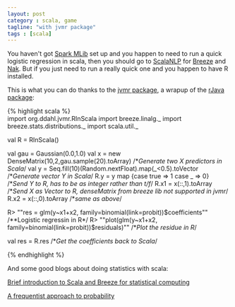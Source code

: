 ```yaml
---
layout: post
category : scala, game
tagline: "with jvmr package"
tags : [scala]
---
```


You haven't got [Spark MLib](http://spark.apache.org/mllib/) set up and you happen to need to run a quick logistic regression in scala, then you should go to [ScalaNLP](http://www.scalanlp.org/) for [Breeze](https://github.com/scalanlp/breeze) and [Nak](https://github.com/scalanlp/nak). But if you just need to run a really quick one and you happen to have R installed.

<!--more-->

This is what you can do thanks to the [jvmr package](http://dahl.byu.edu/software/jvmr/), a wrapup of the [rJava package](http://cran.r-project.org/web/packages/rJava/index.html):

{% highlight scala %}  
import org.ddahl.jvmr.RInScala
import breeze.linalg._
import breeze.stats.distributions._
import scala.util._

val R = RInScala()

val gau = Gaussian(0.0,1.0)
val x = new DenseMatrix(10,2,gau.sample(20).toArray)         /**Generate two X predictors in Scala*/
val y = Seq.fill(10)(Random.nextFloat).map(_<0.5).toVector        /**Generate vector Y in Scala*/
R.y  = y map {case true => 1 case _ => 0}   /**Send Y to R, has to be as integer rather than t/f*/
R.x1 = x(::,1).toArray /**Send X as Vector to R, denseMatrix from breeze lib not supported in jvmr*/
R.x2 = x(::,0).toArray /**same as above*/

R> ""res = glm(y~x1+x2, family=binomial(link=probit))$coefficients""  /**Logistic regressin in R*/
R> ""plot(glm(y~x1+x2, family=binomial(link=probit))$residuals)""   /**Plot the residue in R*/

val res = R.res	 /**Get the coefficients back to Scala*/

{% endhighlight %}

And some good blogs about doing statistics with scala:

[Brief introduction to Scala and Breeze for statistical computing](http://darrenjw.wordpress.com/2013/12/30/brief-introduction-to-scala-and-breeze-for-statistical-computing/)

[A frequentist approach to probability](http://jliszka.github.io/2013/08/12/a-frequentist-approach-to-probability.html)
